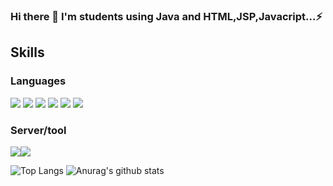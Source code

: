 ### Hi there 👋 I'm students using Java and HTML,JSP,Javacript...⚡


<!--
**Kimseoungjoo/Kimseoungjoo** is a ✨ _special_ ✨ repository because its `README.md` (this file) appears on your GitHub profile.
- 🔭 I’m currently working on ...
- 🌱 I’m currently learning ...
- 👯 I’m looking to collaborate on ...
- 🤔 I’m looking for help with ...
- 💬 Ask me about ...
- 📫 How to reach me: ...
- 😄 Pronouns: ...
- ⚡ Fun fact: ...
-->
## Skills
### Languages
<div>
<img src="https://img.shields.io/badge/HTML5-green?style=plastic&logo=HTML5&logoColo=D64E00"/>
<img src="https://img.shields.io/badge/JAVA-00AFAF?style=plastic&logo=Java&logoColo=007396"/>
<img src="https://img.shields.io/badge/JavaScript-red?style=plastic&logo=JavaScript&logoColo=F7DF1E"/>
<img src="https://img.shields.io/badge/Pyton-green?style=plastic&logo=Python&logoColo=3776AB"/>
<img src="https://img.shields.io/badge/Css-blue?style=plastic&logo=CSS3&logoColo=1572B6"/>
<img src="https://img.shields.io/badge/MySQL-white?style=plastic&logo=MySQL&logoColo=4479A1"/>
</div>
<h3> Server/tool</h3>
<div>
<img src="https://img.shields.io/badge/Tomcat-gray?style=plastic&logo=Apache Tomcat&logoColo=F8DC75"/><img src="https://img.shields.io/badge/GitHub-pink?style=plastic&logo=GitHub&logoColo=181717"/>
</div>

![Top Langs](https://github-readme-stats.vercel.app/api/top-langs/?username=Kimseoungjoo&layout=domo&theme=tokyonight)
![Anurag's github stats](https://github-readme-stats.vercel.app/api?username=Kimseoungjoo&show_icons=true&theme=tokyonight)



